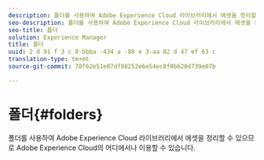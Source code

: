 ```yaml
---
description: 폴더를 사용하여 Adobe Experience Cloud 라이브러리에서 에셋을 정리할 수 있으므로 Adobe Experience Cloud의 어디에서나 이용할 수 있습니다.
seo-description: 폴더를 사용하여 Adobe Experience Cloud 라이브러리에서 에셋을 정리할 수 있으므로 Adobe Experience Cloud의 어디에서나 이용할 수 있습니다.
seo-title: 폴더
solution: Experience Manager
title: 폴더
uuid: 2 d 91 f 3 c 8-bbba -434 a -80 e 3-aa 82 d 47 ef 63 c
translation-type: tm+mt
source-git-commit: 78f62e51e07df88252e6e54ec8f0b620d739e07b

---
```



# 폴더{#folders}

폴더를 사용하여 Adobe Experience Cloud 라이브러리에서 에셋을 정리할 수 있으므로 Adobe Experience Cloud의 어디에서나 이용할 수 있습니다.

